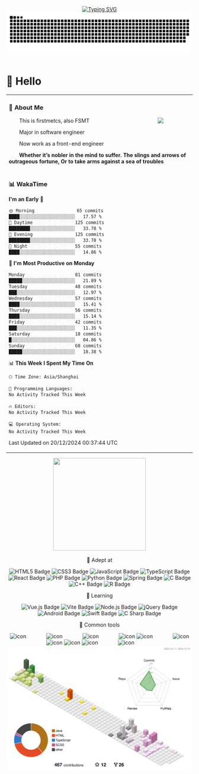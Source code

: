 <div align="center">
  
  <!-- dynamic typing effect 动态打字效果 -->
  <div>
    <a href="https://firstmetcs.net/">
      <img src="https://readme-typing-svg.demolab.com?font=Fira+Code&size=28&pause=1000&color=87BFB8&center=true&vCenter=true&random=false&width=435&lines=To+be%2C+or+not+to+be;that+is+the+question;Welcome+by+FSMT" alt="Typing SVG" />
    </a>
  </div>

  <!-- Snake Code Contribution Map 贪吃蛇代码贡献图 -->
  <picture>
    <img alt="github-snake" src="https://raw.githubusercontent.com/firstmetcs/firstmetcs/output/github-contribution-grid-snake.svg" />
  </picture>
  
  <!-- for beauty 留个空行好看点 -->
  <div>&nbsp;</div>
  
</div>

#  🙋 Hello

<table>
  
<tr><td>

### 🤺 About Me

<img align="right" width="88" src="https://firstmetcs.net/5.06ZF05/img/ava.jpg" />

<p>&emsp;&emsp;This is firstmetcs, also FSMT</p>
<p>&emsp;&emsp;Major in software engineer</p>
<p>&emsp;&emsp;Now work as a front-end engineer</p>
<p><strong>&emsp;&emsp;Whether it’s nobler in the mind to suffer. The slings and arrows of outrageous fortune, Or to take arms against a sea of troubles</strong></p>

</td></tr>

<tr><td>

### 📊 WakaTime

<!--START_SECTION:waka-->
**I'm an Early 🐤** 

```text
🌞 Morning                65 commits          ████░░░░░░░░░░░░░░░░░░░░░   17.57 % 
🌆 Daytime                125 commits         ████████░░░░░░░░░░░░░░░░░   33.78 % 
🌃 Evening                125 commits         ████████░░░░░░░░░░░░░░░░░   33.78 % 
🌙 Night                  55 commits          ████░░░░░░░░░░░░░░░░░░░░░   14.86 % 
```
📅 **I'm Most Productive on Monday** 

```text
Monday                   81 commits          █████░░░░░░░░░░░░░░░░░░░░   21.89 % 
Tuesday                  48 commits          ███░░░░░░░░░░░░░░░░░░░░░░   12.97 % 
Wednesday                57 commits          ████░░░░░░░░░░░░░░░░░░░░░   15.41 % 
Thursday                 56 commits          ████░░░░░░░░░░░░░░░░░░░░░   15.14 % 
Friday                   42 commits          ███░░░░░░░░░░░░░░░░░░░░░░   11.35 % 
Saturday                 18 commits          █░░░░░░░░░░░░░░░░░░░░░░░░   04.86 % 
Sunday                   68 commits          █████░░░░░░░░░░░░░░░░░░░░   18.38 % 
```


📊 **This Week I Spent My Time On** 

```text
🕑︎ Time Zone: Asia/Shanghai

💬 Programming Languages: 
No Activity Tracked This Week

🔥 Editors: 
No Activity Tracked This Week

💻 Operating System: 
No Activity Tracked This Week
```


 Last Updated on 20/12/2024 00:37:44 UTC
<!--END_SECTION:waka-->
</table>
<div align="center" >

<!-- just img 图片 -->
<img src="https://cdn.jsdelivr.net/gh/sun0225SUN/sun0225SUN/assets/images/man.png" width="250" height="250" />

<!--  skill badge 技能徽章 -->
💪 Adept at

![HTML5 Badge](https://img.shields.io/badge/HTML5-E34F26?logo=html5&logoColor=fff&style=flat)
![CSS3 Badge](https://img.shields.io/badge/CSS3-1572B6?logo=css3&logoColor=fff&style=flat)
![JavaScript Badge](https://img.shields.io/badge/JavaScript-F7DF1E?logo=javascript&logoColor=000&style=flat)
![TypeScript Badge](https://img.shields.io/badge/TypeScript-3178C6?logo=typescript&logoColor=fff&style=flat)
![React Badge](https://img.shields.io/badge/React-61DAFB?logo=react&logoColor=000&style=flat)
![PHP Badge](https://img.shields.io/badge/PHP-777BB4?logo=php&logoColor=fff&style=flat)
![Python Badge](https://img.shields.io/badge/Python-3776AB?logo=python&logoColor=fff&style=flat)
![Spring Badge](https://img.shields.io/badge/Spring-6DB33F?logo=spring&logoColor=fff&style=flat)
![C Badge](https://img.shields.io/badge/C-A8B9CC?logo=c&logoColor=fff&style=flat)
![C++ Badge](https://img.shields.io/badge/C%2B%2B-00599C?logo=cplusplus&logoColor=fff&style=flat)
![R Badge](https://img.shields.io/badge/R-276DC3?logo=r&logoColor=fff&style=flat)
  
🧠 Learning

![Vue.js Badge](https://img.shields.io/badge/Vue.js-4FC08D?logo=vuedotjs&logoColor=fff&style=flat)
![Vite Badge](https://img.shields.io/badge/Vite-646CFF?logo=vite&logoColor=fff&style=flat)
![Node.js Badge](https://img.shields.io/badge/Node.js-393?logo=nodedotjs&logoColor=fff&style=flat)
![jQuery Badge](https://img.shields.io/badge/jQuery-0769AD?logo=jquery&logoColor=fff&style=flat)
![Android Badge](https://img.shields.io/badge/Android-3DDC84?logo=android&logoColor=fff&style=flat)
![Swift Badge](https://img.shields.io/badge/swift-swift?logo=swift&logoColor=fff&style=flat)
![C Sharp Badge](https://img.shields.io/badge/C%20Sharp-239120?logo=csharp&logoColor=fff&style=flat)

🧰 Common tools

<!-- svg -->
<img src="https://techstack-generator.vercel.app/kubernetes-icon.svg" alt="icon" width="65" style="width: 65px; height: 65px; margin-right: 50px; margin-bottom: 0px;" />
<img src="https://techstack-generator.vercel.app/js-icon.svg" alt="icon" width="65" style="width: 65px; height: 65px; margin-right: 50px; margin-bottom: 0px;" />
<img src="https://techstack-generator.vercel.app/mysql-icon.svg" alt="icon" width="65" style="width: 65px; height: 65px; margin-right: 50px; margin-bottom: 0px;" />
<img src="https://techstack-generator.vercel.app/webpack-icon.svg" alt="icon" width="65" style="width: 65px; height: 65px; margin-right: 0px; margin-bottom: 0px;" />
<img src="https://techstack-generator.vercel.app/docker-icon.svg" alt="icon" width="65" style="width: 65px; height: 65px; margin-right: 50px; margin-bottom: 0px;" /> 
<img src="https://techstack-generator.vercel.app/redux-icon.svg" alt="icon" width="65" style="width: 65px; height: 65px; margin-right: 0px; margin-bottom: 0px;" />
<img src="https://techstack-generator.vercel.app/java-icon.svg" alt="icon" width="65" style="width: 65px; height: 65px; margin-right: 0px; margin-bottom: 0px;" />
<img src="https://techstack-generator.vercel.app/eslint-icon.svg" alt="icon" width="65" style="width: 65px; height: 65px; margin-right: 0px; margin-bottom: 0px;" />
<img src="https://techstack-generator.vercel.app/ts-icon.svg" alt="icon" width="65" style="width: 65px; height: 65px; margin-right: 50px; margin-bottom: 0px;" />
<img src="https://techstack-generator.vercel.app/nginx-icon.svg" alt="icon" width="65" style="width: 65px; height: 65px; margin-right: 50px; margin-bottom: 0px;" /><br>

  <!-- profile-3d-contrib 3D贡献图-->
  <picture>
    <img alt="github-snake" src="https://raw.githubusercontent.com/firstmetcs/firstmetcs/output/profile-3d-contrib/profile-south-season-animate.svg" />
  </picture>
</div>

